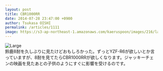 ```yaml
---
layout: post
title: CBR1000RR
date: 2014-07-28 23:47:00 +0900
author: Tsukasa OISHI
permalink: /articles/1111
image: https://s3-ap-northeast-1.amazonaws.com/kaeruspoon/images/216/large.JPG?1406558859
---
```



![Large](https://s3-ap-northeast-1.amazonaws.com/kaeruspoon/images/216/large.JPG?1406558859)  
鈴鹿8耐を久しぶりに見たけどおもしろかった。ずっとYZF-R6が欲しいとか言っていますが、8耐を見てたらCBR1000RRが欲しくなります。ジャッキーチェンの映画を見たあとの子供のようにすぐに影響を受けるのです。  
